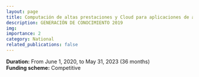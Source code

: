 ```yaml
---
layout: page
title: Computación de altas prestaciones y Cloud para aplicaciones de alto interés
description: GENERACIÓN DE CONOCIMIENTO 2019
img: 
importance: 2
category: National
related_publications: false
---
```


**Duration:** From June 1, 2020, to May 31, 2023 (36 months)  
**Funding scheme:** Competitive
